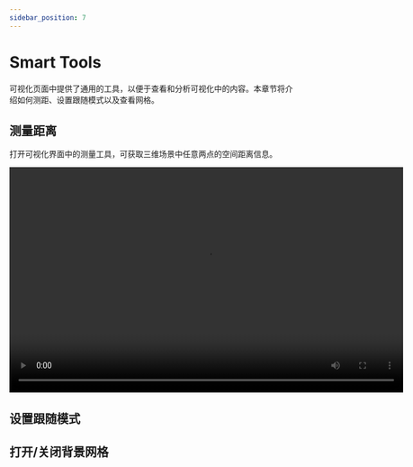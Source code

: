 ```yaml
---
sidebar_position: 7
---
```


# Smart Tools

可视化页面中提供了通用的工具，以便于查看和分析可视化中的内容。本章节将介绍如何测距、设置跟随模式以及查看网格。

## 测量距离

打开可视化界面中的测量工具，可获取三维场景中任意两点的空间距离信息。

<video src="https://coscene-artifacts-prod.oss-cn-hangzhou.aliyuncs.com/docs/4-receipts/viz/measure-distance.mp4" controls="controls" width="700" height="400"></video>

## 设置跟随模式

## 打开/关闭背景网格
